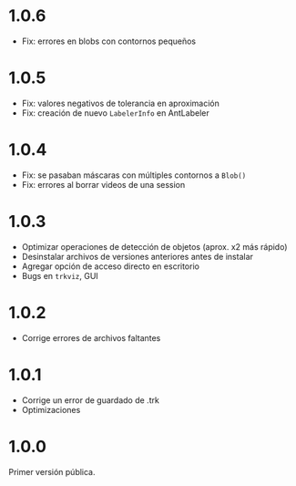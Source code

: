 # 1.0.6

- Fix: errores en blobs con contornos pequeños

# 1.0.5

- Fix: valores negativos de tolerancia en aproximación
- Fix: creación de nuevo `LabelerInfo` en AntLabeler

# 1.0.4

- Fix: se pasaban máscaras con múltiples contornos a `Blob()`
- Fix: errores al borrar videos de una session
# 1.0.3

- Optimizar operaciones de detección de objetos (aprox. x2 más rápido)
- Desinstalar archivos de versiones anteriores antes de instalar
- Agregar opción de acceso directo en escritorio
- Bugs en `trkviz`, GUI
# 1.0.2

- Corrige errores de archivos faltantes

# 1.0.1

- Corrige un error de guardado de .trk
- Optimizaciones
# 1.0.0

Primer versión pública.
